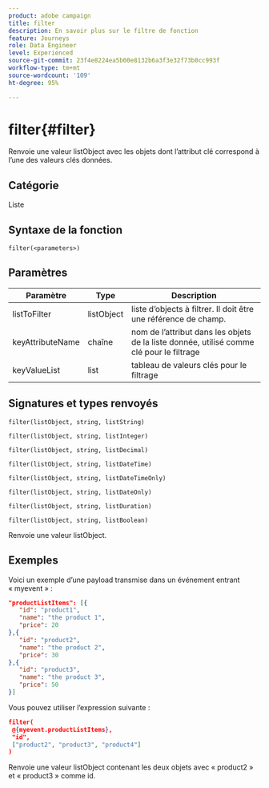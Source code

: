 ```yaml
---
product: adobe campaign
title: filter
description: En savoir plus sur le filtre de fonction
feature: Journeys
role: Data Engineer
level: Experienced
source-git-commit: 23f4e8224ea5b00e8132b6a3f3e32f73b0cc993f
workflow-type: tm+mt
source-wordcount: '109'
ht-degree: 95%

---
```


# filter{#filter}

Renvoie une valeur listObject avec les objets dont lʼattribut clé correspond à lʼune des valeurs clés données.

## Catégorie

Liste

## Syntaxe de la fonction

`filter(<parameters>)`

## Paramètres

| Paramètre | Type | Description |
|-----------|------------------|------------------|
| listToFilter | listObject | liste dʼobjects à filtrer. Il doit être une référence de champ. |
| keyAttributeName | chaîne | nom de lʼattribut dans les objets de la liste donnée, utilisé comme clé pour le filtrage |
| keyValueList | list | tableau de valeurs clés pour le filtrage |

## Signatures et types renvoyés

`filter(listObject, string, listString)`

`filter(listObject, string, listInteger)`

`filter(listObject, string, listDecimal)`

`filter(listObject, string, listDateTime)`

`filter(listObject, string, listDateTimeOnly)`

`filter(listObject, string, listDateOnly)`

`filter(listObject, string, listDuration)`

`filter(listObject, string, listBoolean)`

Renvoie une valeur listObject.

## Exemples

Voici un exemple dʼune payload transmise dans un événement entrant « myevent » :

```json
"productListItems": [{
   "id": "product1",
   "name": "the product 1",
   "price": 20
},{
   "id": "product2",
   "name": "the product 2",
   "price": 30
},{
   "id": "product3",
   "name": "the product 3",
   "price": 50
}]
```

Vous pouvez utiliser lʼexpression suivante :

```json
filter(
 @{myevent.productListItems},
 "id", 
 ["product2", "product3", "product4"]
)
```

Renvoie une valeur listObject contenant les deux objets avec « product2 » et « product3 » comme id.
